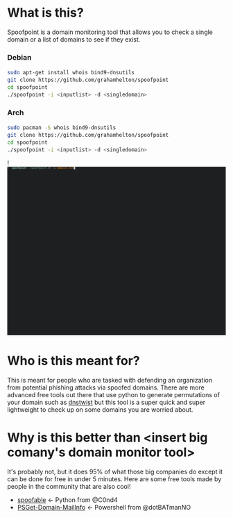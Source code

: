  # What is this?
 Spoofpoint is a domain monitoring tool that allows you to check a single domain or a list of domains to see if they exist.
### Debian 
 ```bash
sudo apt-get install whois bind9-dnsutils
git clone https://github.com/grahamhelton/spoofpoint 
cd spoofpoint
./spoofpoint -i <inputlist> -d <singledomain>
```
### Arch
 ```bash
sudo pacman -S whois bind9-dnsutils
git clone https://github.com/grahamhelton/spoofpoint 
cd spoofpoint
./spoofpoint -i <inputlist> -d <singledomain>
```
!
![](/example.gif)

# Who is this meant for?
This is meant for people who are tasked with defending an organization from potential phishing attacks via spoofed domains. There are more advanced free tools out there that use python to generate permutations of your domain such as [dnstwist](https://github.com/elceef/dnstwist) but this tool is a super quick and super lightweight to check up on some domains you are worried about.

# Why is this better than <insert big comany's domain monitor tool>
It's probably not, but it does 95% of what those big companies do except it can be done for free in under 5 minutes.
Here are some free tools made by people in the community that are also cool! 
- [spoofable](https://github.com/C0nd4/spoofable) <- Python from @C0nd4
- [PSGet-Domain-MailInfo](https://github.com/dotBATmanNO/PSGet-Domain-MailInfo) <- Powershell from @dotBATmanNO

